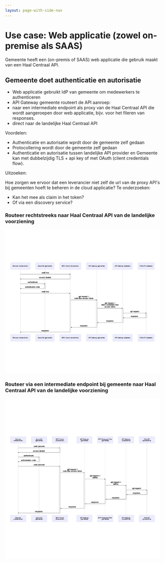 ```yaml
---
layout: page-with-side-nav
---
```

# Use case: Web applicatie (zowel on-premise als SAAS)

Gemeente heeft een (on-premis of SAAS) web applicatie die gebruik maakt van een Haal Centraal API.

## Gemeente doet authenticatie en autorisatie

- Web applicatie gebruikt IdP van gemeente om medewerkers te authenticeren
- API Gateway gemeente routeert de API aanroep:
- naar een intermediate endpoint als proxy van de Haal Centraal API die wordt aangeroepen door web applicatie, bijv. voor het fileren van responses.
- direct naar de landelijke Haal Centraal API

Voordelen:

- Authenticatie en autorisatie wprdt door de gemeente zelf gedaan
- Protocollering wordt door de gemeente zelf gedaan
- Authenticatie en autorisatie tussen landelijke API provider en Gemeente kan met dubbelzijdig TLS + api key of met OAuth (client credentials flow).

Uitzoeken:

Hoe zorgen we ervoor dat een leverancier niet zelf de url van de proxy API's bij gemeenten hoeft te beheren in de cloud applicatie? Te onderzoeken:
- Kan het mee als claim in het token? 
- Of via een discovery service?

### Routeer rechtstreeks naar Haal Centraal API van de landelijke voorziening

![Gemeente doet authenticatie en authorisatie scenario BRK](./scenario-apigateway-routeert.jpg)

### Routeer via een intermediate endpoint bij gemeente naar Haal Centraal API van de landelijke voorziening

![Gemeente doet authenticatie en authorisatie scenario BRP](./scenario-apigateway-routeert-bij-brp.jpg)
